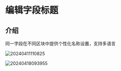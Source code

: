# 编辑字段标题

## 介绍

同一字段在不同区块中提供个性化名称设置，支持多语言


![20240411110825](https://nocobase-docs.oss-cn-beijing.aliyuncs.com/20240411110825.png)


![20240418093955](https://nocobase-docs.oss-cn-beijing.aliyuncs.com/20240418093955.png)
